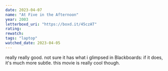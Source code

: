 ```yaml
---
date: 2023-04-07
name: "At Five in the Afternoon"
year: 2003
letterboxd_uri: "https://boxd.it/45czAT"
rating: 
rewatch: 
tags: "laptop"
watched_date: 2023-04-05
---
```


really really good. not sure it has what i glimpsed in Blackboards: if it does, it's much more subtle. this movie is really cool though.
